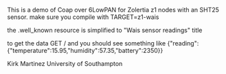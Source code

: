 This is a demo of Coap over 6LowPAN for Zolertia z1 nodes with an SHT25 sensor.
make sure you compile with TARGET=z1-wais

the .well_known resource is simplified to "Wais sensor readings" title

to get the data GET / and you should see something like
{"reading":{"temperature":15.95,"humidity":57.35,"battery":2350}}

Kirk Martinez
University of Southampton
